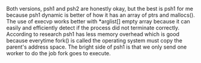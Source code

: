 Both versions, psh1 and psh2 are honestly okay, but the best is psh1 for me because psh1 dynamic is better of how it has an array of ptrs and mallocs(). The use of execvp works better with *arglist[] empty array because it can easily and efficiently detect if the process did not terminate correctly. According to research psh1 has less memory overhead which is good because everytime fork() is called the operating system must copy the parent's address space. The bright side of psh1 is that we only send one worker to do the job fork goes to execute. 
